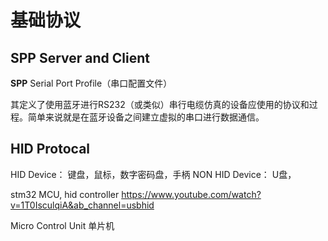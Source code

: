# 基础协议

## SPP Server and Client


**SPP** Serial Port Profile（串口配置文件）

其定义了使用蓝牙进行RS232（或类似）串行电缆仿真的设备应使用的协议和过程。简单来说就是在蓝牙设备之间建立虚拟的串口进行数据通信。



## HID Protocal

 HID Device： 键盘，鼠标，数字密码盘，手柄
 NON HID Device： U盘， 


stm32 MCU, hid controller 
https://www.youtube.com/watch?v=1T0IsculqiA&ab_channel=usbhid


Micro Control Unit 单片机

